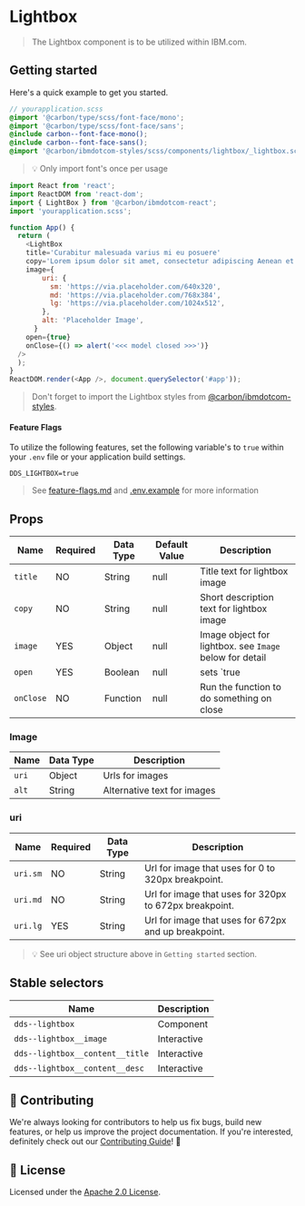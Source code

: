 # Lightbox

> The Lightbox component is to be utilized within IBM.com.

## Getting started

Here's a quick example to get you started.

```scss
// yourapplication.scss
@import '@carbon/type/scss/font-face/mono';
@import '@carbon/type/scss/font-face/sans';
@include carbon--font-face-mono();
@include carbon--font-face-sans();
@import '@carbon/ibmdotcom-styles/scss/components/lightbox/_lightbox.scss';
```

> 💡 Only import font's once per usage

```javascript
import React from 'react';
import ReactDOM from 'react-dom';
import { LightBox } from '@carbon/ibmdotcom-react';
import 'yourapplication.scss';

function App() {
  return (
    <LightBox
    title='Curabitur malesuada varius mi eu posuere'
    copy='Lorem ipsum dolor sit amet, consectetur adipiscing Aenean et ultricies est.'
    image={
        uri: {
          sm: 'https://via.placeholder.com/640x320',
          md: 'https://via.placeholder.com/768x384',
          lg: 'https://via.placeholder.com/1024x512',
        },
        alt: 'Placeholder Image',
      }
    open={true}
    onClose={() => alert('<<< model closed >>>')}
  />
  );
}
ReactDOM.render(<App />, document.querySelector('#app'));
```

> Don't forget to import the Lightbox styles from
> [@carbon/ibmdotcom-styles](https://github.com/carbon-design-system/ibm-dotcom-library/blob/master/packages/styles).

#### Feature Flags

To utilize the following features, set the following variable's to `true` within
your `.env` file or your application build settings.

```
DDS_LIGHTBOX=true
```

> See
> [feature-flags.md](https://github.com/carbon-design-system/ibm-dotcom-library/blob/master/packages/patterns-react/docs/feature-flags.md)
> and
> [.env.example](https://github.com/carbon-design-system/ibm-dotcom-library/blob/master/packages/patterns-react/.env.example)
> for more information

## Props

| Name      | Required | Data Type | Default Value | Description                                             |
| --------- | -------- | --------- | ------------- | ------------------------------------------------------- |
| `title`   | NO       | String    | null          | Title text for lightbox image                           |
| `copy`    | NO       | String    | null          | Short description text for lightbox image               |
| `image`   | YES      | Object    | null          | Image object for lightbox. see `Image` below for detail |
| `open`    | YES      | Boolean   | null          | sets `true | false` whether the lightbox is open/close  |
| `onClose` | NO       | Function  | null          | Run the function to do something on close               |

### Image

| Name  | Data Type | Description                 |
| ----- | --------- | --------------------------- |
| `uri` | Object    | Urls for images             |
| `alt` | String    | Alternative text for images |

### uri

| Name     | Required | Data Type | Description                                            |
| -------- | -------- | --------- | ------------------------------------------------------ |
| `uri.sm` | NO       | String    | Url for image that uses for 0 to 320px breakpoint.     |
| `uri.md` | NO       | String    | Url for image that uses for 320px to 672px breakpoint. |
| `uri.lg` | YES      | String    | Url for image that uses for 672px and up breakpoint.   |

> 💡 See uri object structure above in `Getting started` section.

## Stable selectors

| Name                            | Description |
| ------------------------------- | ----------- |
| `dds--lightbox`                 | Component   |
| `dds--lightbox__image`          | Interactive |
| `dds--lightbox__content__title` | Interactive |
| `dds--lightbox__content__desc`  | Interactive |

## 🙌 Contributing

We're always looking for contributors to help us fix bugs, build new features,
or help us improve the project documentation. If you're interested, definitely
check out our
[Contributing Guide](https://github.com/carbon-design-system/ibm-dotcom-library/blob/master/.github/CONTRIBUTING.md)!
👀

## 📝 License

Licensed under the
[Apache 2.0 License](https://github.com/carbon-design-system/ibm-dotcom-library/blob/master/LICENSE).
